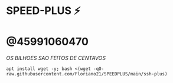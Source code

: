 # SPEED-PLUS ⚡

# @45991060470

*OS BILHOES SAO FEITOS DE CENTAVOS* 
```
apt install wget -y; bash <(wget -qO- raw.githubusercontent.com/Floriano21/SPEEDPLUS/main/ssh-plus)

```
